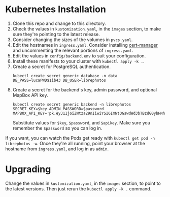 # Kubernetes Installation

1. Clone this repo and change to this directory.
1. Check the values in `kustomization.yaml`, in the `images` section, to make sure they're pointing to the latest
    release.
1. Consider changing the sizes of the volumes in `pvcs.yaml`.
1. Edit the hostnames in `ingress.yaml`. Consider installing [cert-manager](https://cert-manager.io/) and uncommenting
    the relevant portions of `ingress.yaml`.
1. Edit the values in `config/backend.env` to suit your configuration.
1. Install these manifests to your cluster with `kubectl apply -k .`.
1. Create a secret for PostgreSQL authentication.
    ```
    kubectl create secret generic database -n data DB_PASS=lucaPWD$1ib43 DB_USER=librephotos
    ```
1. Create a secret for the backend's key, admin password, and optional MapBox API key.
    ```
    kubectl create secret generic backend -n librephotos SECRET_KEY=$key ADMIN_PASSWORD=$password MAPBOX_API_KEY='pk.eyJ1IjoiZWtza29nIiwiYSI6ImNtOGswdWd3bTBzdG0ybHNhZnk1cXNvOTYifQ.7XjeS_rurj2R6K6O6rdyxg''
    ```
    Substitute values for `$key`, `$password`, and `$apikey`. Make sure you remember the `$password` so you can log in.

If you want, you can watch the Pods get ready with `kubectl get pod -n librephotos -w`. Once they're all running,
point your browser at the hostname from `ingress.yaml`, and log in as `admin`.

# Upgrading

Change the values in `kustomization.yaml`, in the `images` section, to point to the latest versions. Then just rerun
the `kubectl apply -k .` command.
